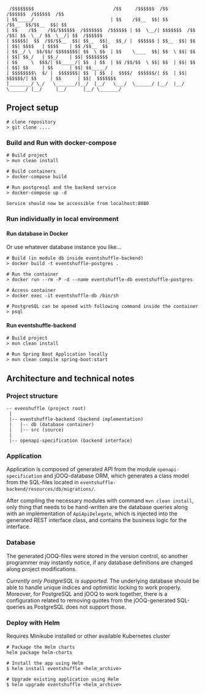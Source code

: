 ```
 /$$$$$$$$                             /$$     /$$$$$$  /$$                  /$$$$$$  /$$$$$$  /$$          
| $$_____/                            | $$    /$$__  $$| $$                 /$$__  $$/$$__  $$| $$          
| $$    /$$    /$$/$$$$$$  /$$$$$$$  /$$$$$$ | $$  \__/| $$$$$$$  /$$   /$$| $$  \__/ $$  \__/| $$  /$$$$$$ 
| $$$$$|  $$  /$$/$$__  $$| $$__  $$|_  $$_/ |  $$$$$$ | $$__  $$| $$  | $$| $$$$   | $$$$    | $$ /$$__  $$
| $$__/ \  $$/$$/ $$$$$$$$| $$  \ $$  | $$    \____  $$| $$  \ $$| $$  | $$| $$_/   | $$_/    | $$| $$$$$$$$
| $$     \  $$$/| $$_____/| $$  | $$  | $$ /$$/$$  \ $$| $$  | $$| $$  | $$| $$     | $$      | $$| $$_____/
| $$$$$$$$\  $/ |  $$$$$$$| $$  | $$  |  $$$$/  $$$$$$/| $$  | $$|  $$$$$$/| $$     | $$      | $$|  $$$$$$$
|________/ \_/   \_______/|__/  |__/   \___/  \______/ |__/  |__/ \______/ |__/     |__/      |__/ \_______/ 
```

## Project setup

```
# clone repository 
> git clone .... 
```

### Build and Run with docker-compose

``` 
# Build project
> mvn clean install

# Build containers
> docker-compose build

# Run postgresql and the backend service
> docker-compose up -d 

Service should now be accessible from localhost:8080
```

### Run individually in local environment

#### Run database in Docker 

Or use whatever database instance you like...

``` 
# Build (in module db inside eventshuffle-backend)
> docker build -t eventshuffle-postgres .

# Run the container
> docker run --rm -P -d --name eventshuffle-db eventshuffle-postgres

# Access container
> docker exec -it eventshuffle-db /bin/sh

# PostgreSQL can be opened with following command inside the container
> psql 
```

#### Run eventshuffle-backend 

``` 
# Build project
> mvn clean install

# Run Spring Boot Application locally
> mvn clean compile spring-boot:start
```

## Architecture and technical notes

### Project structure
```
-- evenshuffle (project root)
 |
 |-- eventshuffle-backend (backend implementation)
 |   |-- db (database container)
 |   |-- src (source)
 |
 |-- openapi-specification (backend interface)

```

### Application 

Application is composed of generated API from the module `openapi-specification` and jOOQ-database ORM, which generates a class model from the SQL-files located in `eventshuffle-backend/resources/db/migrations/`. 

After compiling the necessary modules with command `mvn clean install`, only thing that needs to be hand-written are the database queries along with an implementation of `ApiApiDelegate`, which is injected into the generated REST interface class, and contains the business logic for the interface. 

### Database

The generated jOOQ-files were stored in the version control, so another programmer may instantly notice, if any database definitions are changed along project modifications. 

*Currently only PostgreSQL is supported.* The underlying database should be able to handle unique indices and optimistic locking to work properly. Moreover, for PostgreSQL and jOOQ to work together, there is a configuration related to removing quotes from the jOOQ-generated SQL-queries as PostgreSQL does not support those. 

### Deploy with Helm

Requires Minikube installed or other available Kubernetes cluster

```
# Package the Helm charts
helm package helm-charts

# Install the app using Helm
$ helm install eventshuffle <helm_archive>

# Upgrade existing application using Helm
$ helm upgrade eventshuffle <helm_archive>
```